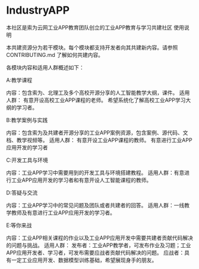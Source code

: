 # IndustryAPP
本社区是索为云网工业APP教育团队创立的工业APP教育与学习共建社区
使用说明

本共建资源分为若干模块。每个模块都支持开发者向其共建新内容。请参照 CONTRIBUTING.md 了解如何共建内容。

各模块内容和适用人群概述如下：

A:教学课程

内容：包含索为、北理工及多个高校开源分享的人工智能教学大纲，课件。
适用人群：
有意开设高校工业APP课程的老师。
希望系统化了解高校工业APP学习大纲的学习者。

B:教学案例与实践

内容：包含索为及共建者开源分享的工业APP案例资源，包含案例、源代码、文档、教学视频等。
适用人群：
有意开设工业APP课程的教师。
有意进行工业APP应用开发的学习者

C:开发工具与环境

内容：工业APP学习中需要用到的开发工具与环境搭建教程。
适用人群：有意进行工业APP应用开发的学习者和有意开设人工智能课程的教师。

D:答疑与交流

内容：工业APP学习中的常见问题及团队或者共建者的回答。
适用人群：一线教学教师及有意进行工业APP应用开发的学习者。

E:等你来战

内容：工业APP相关课程的作业以及工业APP应用开发中需要共建者贡献代码解决的问题与挑战。
适用人群：
发布者：工业APP教学者，可发布作业及习题；工业APP应用开发者、学习者，可发布需要应战者贡献代码解决的问题。
应战者：具有一定工业应用开发、数据模型训练基础，希望展现身手的朋友。
